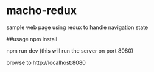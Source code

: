 # macho-redux
sample web page using redux to handle navigation state

##usage
npm install

npm run dev (this will run the server on port 8080)

browse to http://localhost:8080
